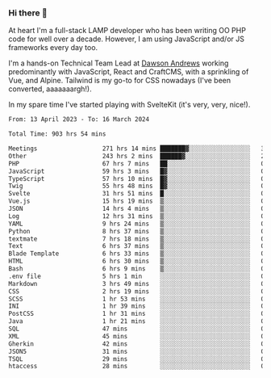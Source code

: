 ### Hi there 👋

<!--
**JamesNock/JamesNock** is a ✨ _special_ ✨ repository because its `README.md` (this file) appears on your GitHub profile.

Here are some ideas to get you started:

- 🔭 I’m currently working on ...
- 🌱 I’m currently learning ...
- 👯 I’m looking to collaborate on ...
- 🤔 I’m looking for help with ...
- 💬 Ask me about ...
- 📫 How to reach me: ...
- 😄 Pronouns: ...
- ⚡ Fun fact: ...
-->
At heart I'm a full-stack LAMP developer who has been writing OO PHP code for well over a decade. However, I am using JavaScript and/or JS frameworks every day too.

I'm a hands-on Technical Team Lead at [Dawson Andrews](https://www.dawsonandrews.com/) working predominantly with JavaScript, React and CraftCMS, with a sprinkling of Vue, and Alpine. Tailwind is my go-to for CSS nowadays (I've been converted, aaaaaaargh!).

In my spare time I've started playing with SvelteKit (it's very, very, nice!).

<!--START_SECTION:waka-->

```txt
From: 13 April 2023 - To: 16 March 2024

Total Time: 903 hrs 54 mins

Meetings                  271 hrs 14 mins ███████▓░░░░░░░░░░░░░░░░░   30.02 %
Other                     243 hrs 2 mins  ██████▓░░░░░░░░░░░░░░░░░░   26.89 %
PHP                       67 hrs 7 mins   ██░░░░░░░░░░░░░░░░░░░░░░░   07.43 %
JavaScript                59 hrs 3 mins   █▓░░░░░░░░░░░░░░░░░░░░░░░   06.54 %
TypeScript                57 hrs 10 mins  █▓░░░░░░░░░░░░░░░░░░░░░░░   06.33 %
Twig                      55 hrs 48 mins  █▓░░░░░░░░░░░░░░░░░░░░░░░   06.18 %
Svelte                    31 hrs 51 mins  █░░░░░░░░░░░░░░░░░░░░░░░░   03.53 %
Vue.js                    15 hrs 19 mins  ▒░░░░░░░░░░░░░░░░░░░░░░░░   01.70 %
JSON                      14 hrs 4 mins   ▒░░░░░░░░░░░░░░░░░░░░░░░░   01.56 %
Log                       12 hrs 31 mins  ▒░░░░░░░░░░░░░░░░░░░░░░░░   01.39 %
YAML                      9 hrs 24 mins   ▒░░░░░░░░░░░░░░░░░░░░░░░░   01.04 %
Python                    8 hrs 37 mins   ▒░░░░░░░░░░░░░░░░░░░░░░░░   00.95 %
textmate                  7 hrs 18 mins   ▒░░░░░░░░░░░░░░░░░░░░░░░░   00.81 %
Text                      6 hrs 37 mins   ▒░░░░░░░░░░░░░░░░░░░░░░░░   00.73 %
Blade Template            6 hrs 33 mins   ▒░░░░░░░░░░░░░░░░░░░░░░░░   00.73 %
HTML                      6 hrs 30 mins   ▒░░░░░░░░░░░░░░░░░░░░░░░░   00.72 %
Bash                      6 hrs 9 mins    ▒░░░░░░░░░░░░░░░░░░░░░░░░   00.68 %
.env file                 5 hrs 1 min     ░░░░░░░░░░░░░░░░░░░░░░░░░   00.56 %
Markdown                  3 hrs 49 mins   ░░░░░░░░░░░░░░░░░░░░░░░░░   00.42 %
CSS                       2 hrs 19 mins   ░░░░░░░░░░░░░░░░░░░░░░░░░   00.26 %
SCSS                      1 hr 53 mins    ░░░░░░░░░░░░░░░░░░░░░░░░░   00.21 %
INI                       1 hr 39 mins    ░░░░░░░░░░░░░░░░░░░░░░░░░   00.18 %
PostCSS                   1 hr 31 mins    ░░░░░░░░░░░░░░░░░░░░░░░░░   00.17 %
Java                      1 hr 21 mins    ░░░░░░░░░░░░░░░░░░░░░░░░░   00.15 %
SQL                       47 mins         ░░░░░░░░░░░░░░░░░░░░░░░░░   00.09 %
XML                       45 mins         ░░░░░░░░░░░░░░░░░░░░░░░░░   00.08 %
Gherkin                   42 mins         ░░░░░░░░░░░░░░░░░░░░░░░░░   00.08 %
JSON5                     31 mins         ░░░░░░░░░░░░░░░░░░░░░░░░░   00.06 %
TSQL                      29 mins         ░░░░░░░░░░░░░░░░░░░░░░░░░   00.05 %
htaccess                  28 mins         ░░░░░░░░░░░░░░░░░░░░░░░░░   00.05 %
```

<!--END_SECTION:waka-->
